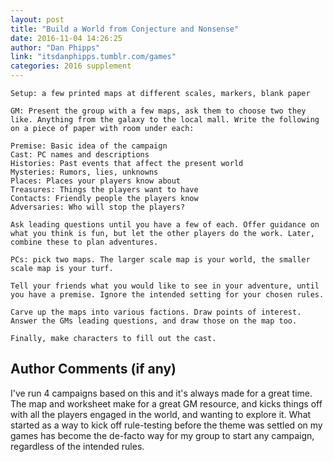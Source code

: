 ```yaml
---
layout: post
title: "Build a World from Conjecture and Nonsense"
date: 2016-11-04 14:26:25
author: "Dan Phipps"
link: "itsdanphipps.tumblr.com/games"
categories: 2016 supplement
---
```

```
Setup: a few printed maps at different scales, markers, blank paper

GM: Present the group with a few maps, ask them to choose two they like. Anything from the galaxy to the local mall. Write the following on a piece of paper with room under each:

Premise: Basic idea of the campaign
Cast: PC names and descriptions
Histories: Past events that affect the present world
Mysteries: Rumors, lies, unknowns
Places: Places your players know about
Treasures: Things the players want to have
Contacts: Friendly people the players know
Adversaries: Who will stop the players? 

Ask leading questions until you have a few of each. Offer guidance on what you think is fun, but let the other players do the work. Later, combine these to plan adventures.

PCs: pick two maps. The larger scale map is your world, the smaller scale map is your turf.

Tell your friends what you would like to see in your adventure, until you have a premise. Ignore the intended setting for your chosen rules.

Carve up the maps into various factions. Draw points of interest. Answer the GMs leading questions, and draw those on the map too.

Finally, make characters to fill out the cast.
```
## Author Comments (if any)

I've run 4 campaigns based on this and it's always made for a great time. The map and worksheet make for a great GM resource, and kicks things off with all the players engaged in the world, and wanting to explore it. What started as a way to kick off rule-testing before the theme was settled on my games has become the de-facto way for my group to start any campaign, regardless of the intended rules.

